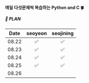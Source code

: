 #### 매일 다섯문제씩 복습하는 Python and C 🍀

##### 📌 PLAN 
|Date|seoyeon|seojining|
|:------:|:---:|:---:|
|08.22|✅ |✅ |
|08.23|✅ |✅ |
|08.24| ✅| ✅|
|08.25|✅ |✅ |
|08.26| | |
